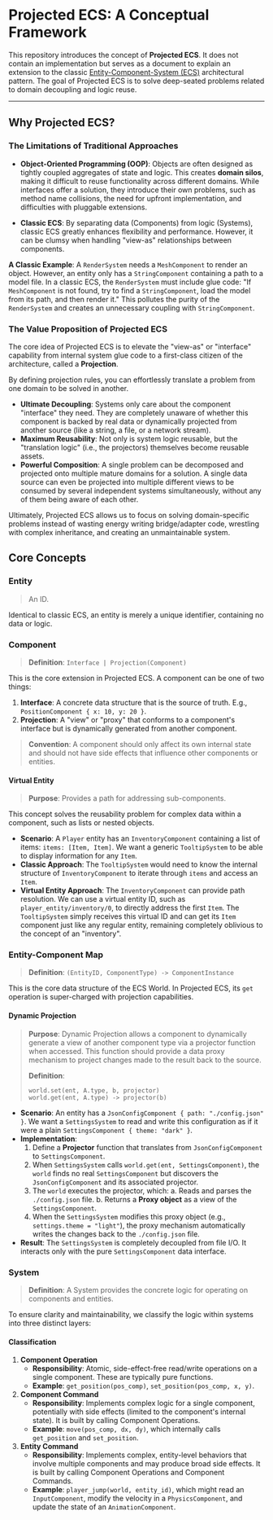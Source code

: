 # Projected ECS: A Conceptual Framework

This repository introduces the concept of **Projected ECS**. It does not contain an implementation but serves as a document to explain an extension to the classic [Entity-Component-System (ECS)](https://en.wikipedia.org/wiki/Entity_component_system) architectural pattern. The goal of Projected ECS is to solve deep-seated problems related to domain decoupling and logic reuse.

---

## Why Projected ECS?

### The Limitations of Traditional Approaches

*   **Object-Oriented Programming (OOP)**: Objects are often designed as tightly coupled aggregates of state and logic. This creates **domain silos**, making it difficult to reuse functionality across different domains. While interfaces offer a solution, they introduce their own problems, such as method name collisions, the need for upfront implementation, and difficulties with pluggable extensions.

*   **Classic ECS**: By separating data (Components) from logic (Systems), classic ECS greatly enhances flexibility and performance. However, it can be clumsy when handling "view-as" relationships between components.

**A Classic Example**: A `RenderSystem` needs a `MeshComponent` to render an object. However, an entity only has a `StringComponent` containing a path to a model file. In a classic ECS, the `RenderSystem` must include glue code: "If `MeshComponent` is not found, try to find a `StringComponent`, load the model from its path, and then render it." This pollutes the purity of the `RenderSystem` and creates an unnecessary coupling with `StringComponent`.

### The Value Proposition of Projected ECS

The core idea of Projected ECS is to elevate the "view-as" or "interface" capability from internal system glue code to a first-class citizen of the architecture, called a **Projection**.

By defining projection rules, you can effortlessly translate a problem from one domain to be solved in another.

*   **Ultimate Decoupling**: Systems only care about the component "interface" they need. They are completely unaware of whether this component is backed by real data or dynamically projected from another source (like a string, a file, or a network stream).
*   **Maximum Reusability**: Not only is system logic reusable, but the "translation logic" (i.e., the projectors) themselves become reusable assets.
*   **Powerful Composition**: A single problem can be decomposed and projected onto multiple mature domains for a solution. A single data source can even be projected into multiple different views to be consumed by several independent systems simultaneously, without any of them being aware of each other.

Ultimately, Projected ECS allows us to focus on solving domain-specific problems instead of wasting energy writing bridge/adapter code, wrestling with complex inheritance, and creating an unmaintainable system.

## Core Concepts

### Entity

> An ID.

Identical to classic ECS, an entity is merely a unique identifier, containing no data or logic.

### Component

> **Definition**: `Interface | Projection(Component)`

This is the core extension in Projected ECS. A component can be one of two things:
1.  **Interface**: A concrete data structure that is the source of truth. E.g., `PositionComponent { x: 10, y: 20 }`.
2.  **Projection**: A "view" or "proxy" that conforms to a component's interface but is dynamically generated from another component.

> **Convention**: A component should only affect its own internal state and should not have side effects that influence other components or entities.

#### Virtual Entity

> **Purpose**: Provides a path for addressing sub-components.

This concept solves the reusability problem for complex data within a component, such as lists or nested objects.

*   **Scenario**: A `Player` entity has an `InventoryComponent` containing a list of items: `items: [Item, Item]`. We want a generic `TooltipSystem` to be able to display information for any `Item`.
*   **Classic Approach**: The `TooltipSystem` would need to know the internal structure of `InventoryComponent` to iterate through `items` and access an `Item`.
*   **Virtual Entity Approach**: The `InventoryComponent` can provide path resolution. We can use a virtual entity ID, such as `player_entity/inventory/0`, to directly address the first `Item`. The `TooltipSystem` simply receives this virtual ID and can get its `Item` component just like any regular entity, remaining completely oblivious to the concept of an "inventory".

### Entity-Component Map

> **Definition**: `(EntityID, ComponentType) -> ComponentInstance`

This is the core data structure of the ECS World. In Projected ECS, its `get` operation is super-charged with projection capabilities.

#### Dynamic Projection

> **Purpose**: Dynamic Projection allows a component to dynamically generate a view of another component type via a projector function when accessed. This function should provide a data proxy mechanism to project changes made to the result back to the source.
>
> **Definition**:
> ```
> world.set(ent, A.type, b, projector)
> world.get(ent, A.type) -> projector(b)
> ```

*   **Scenario**: An entity has a `JsonConfigComponent { path: "./config.json" }`. We want a `SettingsSystem` to read and write this configuration as if it were a plain `SettingsComponent { theme: "dark" }`.
*   **Implementation**:
    1.  Define a **Projector** function that translates from `JsonConfigComponent` to `SettingsComponent`.
    2.  When `SettingsSystem` calls `world.get(ent, SettingsComponent)`, the `world` finds no real `SettingsComponent` but discovers the `JsonConfigComponent` and its associated projector.
    3.  The `world` executes the projector, which:
        a. Reads and parses the `./config.json` file.
        b. Returns a **Proxy object** as a view of the `SettingsComponent`.
    4.  When the `SettingsSystem` modifies this proxy object (e.g., `settings.theme = "light"`), the proxy mechanism automatically writes the changes back to the `./config.json` file.
*   **Result**: The `SettingsSystem` is completely decoupled from file I/O. It interacts only with the pure `SettingsComponent` data interface.

### System

> **Definition**: A System provides the concrete logic for operating on components and entities.

To ensure clarity and maintainability, we classify the logic within systems into three distinct layers:

#### Classification

1.  **Component Operation**
    *   **Responsibility**: Atomic, side-effect-free read/write operations on a single component. These are typically pure functions.
    *   **Example**: `get_position(pos_comp)`, `set_position(pos_comp, x, y)`.
2.  **Component Command**
    *   **Responsibility**: Implements complex logic for a single component, potentially with side effects (limited to the component's internal state). It is built by calling Component Operations.
    *   **Example**: `move(pos_comp, dx, dy)`, which internally calls `get_position` and `set_position`.
3.  **Entity Command**
    *   **Responsibility**: Implements complex, entity-level behaviors that involve multiple components and may produce broad side effects. It is built by calling Component Operations and Component Commands.
    *   **Example**: `player_jump(world, entity_id)`, which might read an `InputComponent`, modify the velocity in a `PhysicsComponent`, and update the state of an `AnimationComponent`.
